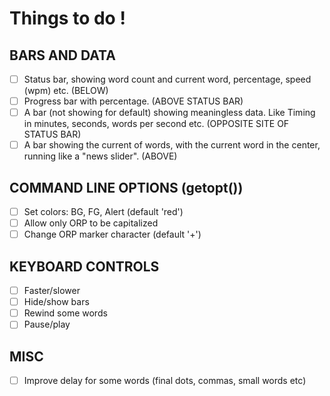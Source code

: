# Things to do !

## BARS AND DATA

- [ ] Status bar, showing word count and current word, percentage, speed (wpm) etc. (BELOW)
- [ ] Progress bar with percentage. (ABOVE STATUS BAR)
- [ ] A bar (not showing for default) showing meaningless data. Like Timing in minutes, seconds, words per second etc. (OPPOSITE SITE OF STATUS BAR)
- [ ] A bar showing the current of words, with the current word in the center, running like a "news slider". (ABOVE)

## COMMAND LINE OPTIONS (getopt())

- [ ] Set colors: BG, FG, Alert (default 'red')
- [ ] Allow only ORP to be capitalized
- [ ] Change ORP marker character (default '+')

## KEYBOARD CONTROLS

- [ ] Faster/slower
- [ ] Hide/show bars
- [ ] Rewind some words
- [ ] Pause/play

## MISC

- [ ] Improve delay for some words (final dots, commas, small words etc)
